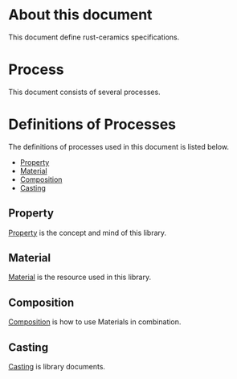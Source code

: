 # About this document
This document define rust-ceramics specifications.

# Process
This document consists of several processes.

# Definitions of Processes
The definitions of processes used in this document is listed below.

- [Property](#property)
- [Material](#material)
- [Composition](#composition)
- [Casting](#casting)

## <a name="property">Property
[Property](/properties) is the concept and mind of this library.

## <a name="material">Material
[Material](/materials) is the resource used in this library.

## <a name="composition">Composition
[Composition](/compositions) is how to use Materials in combination.

## <a name="casting">Casting
[Casting](/castings) is library documents.

